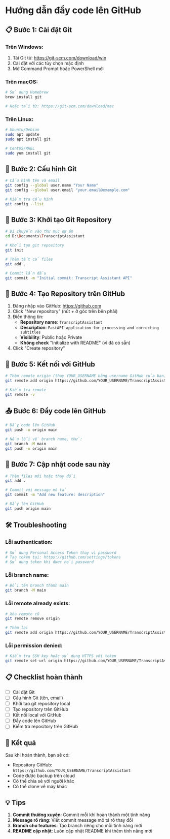 # Hướng dẫn đẩy code lên GitHub

## 📋 Bước 1: Cài đặt Git

### Trên Windows:
1. Tải Git từ: https://git-scm.com/download/win
2. Cài đặt với các tùy chọn mặc định
3. Mở Command Prompt hoặc PowerShell mới

### Trên macOS:
```bash
# Sử dụng Homebrew
brew install git

# Hoặc tải từ: https://git-scm.com/download/mac
```

### Trên Linux:
```bash
# Ubuntu/Debian
sudo apt update
sudo apt install git

# CentOS/RHEL
sudo yum install git
```

## 🔧 Bước 2: Cấu hình Git

```bash
# Cấu hình tên và email
git config --global user.name "Your Name"
git config --global user.email "your.email@example.com"

# Kiểm tra cấu hình
git config --list
```

## 🚀 Bước 3: Khởi tạo Git Repository

```bash
# Di chuyển vào thư mục dự án
cd D:\Documents\TranscriptAssistant

# Khởi tạo git repository
git init

# Thêm tất cả files
git add .

# Commit lần đầu
git commit -m "Initial commit: Transcript Assistant API"
```

## 📝 Bước 4: Tạo Repository trên GitHub

1. Đăng nhập vào GitHub: https://github.com
2. Click "New repository" (nút + ở góc trên bên phải)
3. Điền thông tin:
   - **Repository name**: `TranscriptAssistant`
   - **Description**: `FastAPI application for processing and correcting subtitles`
   - **Visibility**: Public hoặc Private
   - **Không check** "Initialize with README" (vì đã có sẵn)
4. Click "Create repository"

## 🔗 Bước 5: Kết nối với GitHub

```bash
# Thêm remote origin (thay YOUR_USERNAME bằng username GitHub của bạn)
git remote add origin https://github.com/YOUR_USERNAME/TranscriptAssistant.git

# Kiểm tra remote
git remote -v
```

## 📤 Bước 6: Đẩy code lên GitHub

```bash
# Đẩy code lên GitHub
git push -u origin main

# Nếu lỗi về branch name, thử:
git branch -M main
git push -u origin main
```

## 🔄 Bước 7: Cập nhật code sau này

```bash
# Thêm files mới hoặc thay đổi
git add .

# Commit với message mô tả
git commit -m "Add new feature: description"

# Đẩy lên GitHub
git push origin main
```

## 🛠️ Troubleshooting

### Lỗi authentication:
```bash
# Sử dụng Personal Access Token thay vì password
# Tạo token tại: https://github.com/settings/tokens
# Sử dụng token khi được hỏi password
```

### Lỗi branch name:
```bash
# Đổi tên branch thành main
git branch -M main
```

### Lỗi remote already exists:
```bash
# Xóa remote cũ
git remote remove origin

# Thêm lại
git remote add origin https://github.com/YOUR_USERNAME/TranscriptAssistant.git
```

### Lỗi permission denied:
```bash
# Kiểm tra SSH key hoặc sử dụng HTTPS với token
git remote set-url origin https://github.com/YOUR_USERNAME/TranscriptAssistant.git
```

## 📋 Checklist hoàn thành

- [ ] Cài đặt Git
- [ ] Cấu hình Git (tên, email)
- [ ] Khởi tạo git repository local
- [ ] Tạo repository trên GitHub
- [ ] Kết nối local với GitHub
- [ ] Đẩy code lên GitHub
- [ ] Kiểm tra repository trên GitHub

## 🎉 Kết quả

Sau khi hoàn thành, bạn sẽ có:
- Repository GitHub: `https://github.com/YOUR_USERNAME/TranscriptAssistant`
- Code được backup trên cloud
- Có thể chia sẻ với người khác
- Có thể clone về máy khác

## 💡 Tips

1. **Commit thường xuyên**: Commit mỗi khi hoàn thành một tính năng
2. **Message rõ ràng**: Viết commit message mô tả rõ thay đổi
3. **Branch cho features**: Tạo branch riêng cho mỗi tính năng mới
4. **README cập nhật**: Luôn cập nhật README khi thêm tính năng mới

